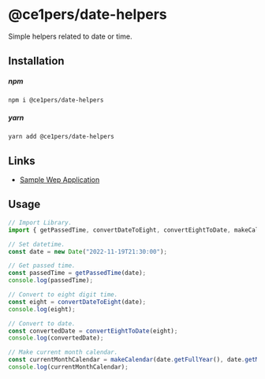 # @ce1pers/date-helpers

Simple helpers related to date or time.

## Installation

##### npm

`npm i @ce1pers/date-helpers`

##### yarn

`yarn add @ce1pers/date-helpers`

## Links
- [Sample Wep Application](https://hello-calendars.netlify.app/)

## Usage

```javascript
// Import Library.
import { getPassedTime, convertDateToEight, convertEightToDate, makeCalendar } from "@ce1pers/date-helpers";

// Set datetime.
const date = new Date("2022-11-19T21:30:00");

// Get passed time.
const passedTime = getPassedTime(date);
console.log(passedTime);

// Convert to eight digit time.
const eight = convertDateToEight(date);
console.log(eight);

// Convert to date.
const convertedDate = convertEightToDate(eight);
console.log(convertedDate);

// Make current month calendar.
const currentMonthCalendar = makeCalendar(date.getFullYear(), date.getMonth() + 1);
console.log(currentMonthCalendar);
```
